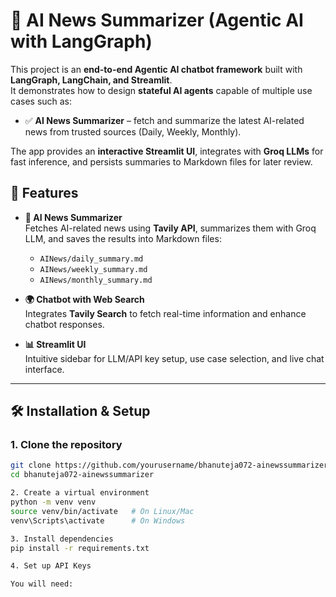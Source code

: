 # 🤖 AI News Summarizer (Agentic AI with LangGraph)

This project is an **end-to-end Agentic AI chatbot framework** built with **LangGraph, LangChain, and Streamlit**.  
It demonstrates how to design **stateful AI agents** capable of multiple use cases such as:

- ✅ **AI News Summarizer** – fetch and summarize the latest AI-related news from trusted sources (Daily, Weekly, Monthly).

The app provides an **interactive Streamlit UI**, integrates with **Groq LLMs** for fast inference, and persists summaries to Markdown files for later review.

## 🚀 Features

- **📰 AI News Summarizer**  
  Fetches AI-related news using **Tavily API**, summarizes them with Groq LLM, and saves the results into Markdown files:
  - `AINews/daily_summary.md`
  - `AINews/weekly_summary.md`
  - `AINews/monthly_summary.md`


- **🌍 Chatbot with Web Search**  
  Integrates **Tavily Search** to fetch real-time information and enhance chatbot responses.

- **📊 Streamlit UI**  
  Intuitive sidebar for LLM/API key setup, use case selection, and live chat interface.

---

## 🛠️ Installation & Setup

### 1. Clone the repository
```bash
git clone https://github.com/yourusername/bhanuteja072-ainewssummarizer.git
cd bhanuteja072-ainewssummarizer

2. Create a virtual environment
python -m venv venv
source venv/bin/activate   # On Linux/Mac
venv\Scripts\activate      # On Windows

3. Install dependencies
pip install -r requirements.txt

4. Set up API Keys

You will need:
